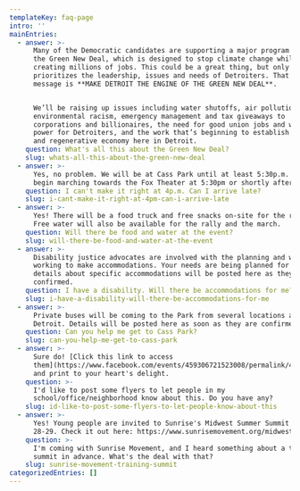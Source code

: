 ```yaml
---
templateKey: faq-page
intro: ''
mainEntries:
  - answer: >-
      Many of the Democratic candidates are supporting a major program called
      the Green New Deal, which is designed to stop climate change while
      creating millions of jobs. This could be a great thing, but only if it
      prioritizes the leadership, issues and needs of Detroiters. That’s why our
      message is **MAKE DETROIT THE ENGINE OF THE GREEN NEW DEAL**.


      We’ll be raising up issues including water shutoffs, air pollution,
      environmental racism, emergency management and tax giveaways to
      corporations and billionaires, the need for good union jobs and worker
      power for Detroiters, and the work that’s beginning to establish a healthy
      and regenerative economy here in Detroit.
    question: What's all this about the Green New Deal?
    slug: whats-all-this-about-the-green-new-deal
  - answer: >-
      Yes, no problem. We will be at Cass Park until at least 5:30p.m. We will
      begin marching towards the Fox Theater at 5:30pm or shortly after.
    question: I can't make it right at 4p.m. Can I arrive late?
    slug: i-cant-make-it-right-at-4pm-can-i-arrive-late
  - answer: >-
      Yes! There will be a food truck and free snacks on-site for the rally.
      Free water will also be available for the rally and the march.
    question: Will there be food and water at the event?
    slug: will-there-be-food-and-water-at-the-event
  - answer: >-
      Disability justice advocates are involved with the planning and we are
      working to make accommodations. Your needs are being planned for! More
      details about specific accommodations will be posted here as they are
      confirmed.
    question: I have a disability. Will there be accommodations for me?
    slug: i-have-a-disability-will-there-be-accommodations-for-me
  - answer: >-
      Private buses will be coming to the Park from several locations around
      Detroit. Details will be posted here as soon as they are confirmed.
    question: Can you help me get to Cass Park?
    slug: can-you-help-me-get-to-cass-park
  - answer: >-
      Sure do! [Click this link to access
      them](https://www.facebook.com/events/459306721523008/permalink/465813954205618/),
      and print to your heart's delight.
    question: >-
      I'd like to post some flyers to let people in my
      school/office/neighborhood know about this. Do you have any?
    slug: id-like-to-post-some-flyers-to-let-people-know-about-this
  - answer: >-
      Yes! Young people are invited to Sunrise's Midwest Summer Summit on July
      28-29. Check it out here: https://www.sunrisemovement.org/midwest-summit
    question: >-
      I'm coming with Sunrise Movement, and I heard something about a training
      summit in advance. What's the deal with that?
    slug: sunrise-movement-training-summit
categorizedEntries: []
---
```



